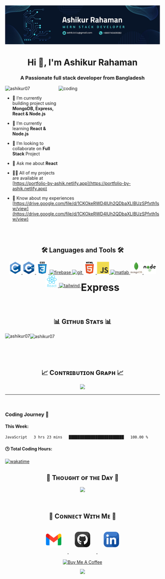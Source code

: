 ![logo](https://github.com/Ashikur07/Ashikur07/blob/main/github_new_banner.jpg)

<h1 align="center">Hi 👋, I'm Ashikur Rahaman</h1>
<h3 align="center">A Passionate full stack developer from Bangladesh</h3>

<img align="right" alt="coding" width="330" height="300" src="https://media.licdn.com/dms/image/D5612AQGOmwfIE5mlWA/article-cover_image-shrink_720_1280/0/1674617947228?e=2147483647&v=beta&t=FTU_isQ6VYfV5D_ueFHPWvT8ZqgDeJG3yr8Mi8lpfk0">

<p align="left"> <img src="https://komarev.com/ghpvc/?username=ashikur07&label=Profile%20views&color=0e75b6&style=flat"
    alt="ashikur07" /> </p>

- 🔭 I’m currently building project using <b>MongoDB, Express, React & Node.js</b>

- 🌱 I’m currently learning <b>React & Node.js</b>

- 👯 I’m looking to collaborate on <b>Full Stack</b> Project

- 💬 Ask me about <b>React</b>

- 👨‍💻 All of my projects are available at </br>
[https://portfolio-by-ashik.netlify.app](https://portfolio-by-ashik.netlify.app)

- 📄 Know about my experiences
[https://drive.google.com/file/d/1CKOkeRWD4lUh2QDbaXLIBUzSPfxth1sw/view](https://drive.google.com/file/d/1CKOkeRWD4lUh2QDbaXLIBUzSPfxth1sw/view)

<br>
<br>

<h2 align="center">🛠 Languages and Tools 🛠</h2>
<p align="center">
  <a href="https://www.cprogramming.com/" target="_blank" rel="noreferrer">
    <img src="https://raw.githubusercontent.com/devicons/devicon/master/icons/c/c-original.svg" alt="c" width="40" height="40" />
  </a>
  <a href="https://www.w3schools.com/cpp/" target="_blank" rel="noreferrer">
    <img src="https://raw.githubusercontent.com/devicons/devicon/master/icons/cplusplus/cplusplus-original.svg" alt="cplusplus" width="40" height="40" />
  </a>
  <a href="https://www.w3schools.com/css/" target="_blank" rel="noreferrer">
    <img src="https://raw.githubusercontent.com/devicons/devicon/master/icons/css3/css3-original-wordmark.svg" alt="css3" width="40" height="40" />
  </a>
  <a href="https://firebase.google.com/" target="_blank" rel="noreferrer">
    <img src="https://www.vectorlogo.zone/logos/firebase/firebase-icon.svg" alt="firebase" width="40" height="40" />
  </a>
  <a href="https://git-scm.com/" target="_blank" rel="noreferrer">
    <img src="https://www.vectorlogo.zone/logos/git-scm/git-scm-icon.svg" alt="git" width="40" height="40" />
  </a>
  <a href="https://www.w3.org/html/" target="_blank" rel="noreferrer">
    <img src="https://raw.githubusercontent.com/devicons/devicon/master/icons/html5/html5-original-wordmark.svg" alt="html5" width="40" height="40" />
  </a>
  <a href="https://developer.mozilla.org/en-US/docs/Web/JavaScript" target="_blank" rel="noreferrer">
    <img src="https://raw.githubusercontent.com/devicons/devicon/master/icons/javascript/javascript-original.svg" alt="javascript" width="40" height="40" />
  </a>
  <a href="https://www.mathworks.com/" target="_blank" rel="noreferrer">
    <img src="https://upload.wikimedia.org/wikipedia/commons/2/21/Matlab_Logo.png" alt="matlab" width="40" height="40" />
  </a>
  <a href="https://www.mongodb.com/" target="_blank" rel="noreferrer">
    <img src="https://raw.githubusercontent.com/devicons/devicon/master/icons/mongodb/mongodb-original-wordmark.svg" alt="mongodb" width="40" height="40" />
  </a>
  <a href="https://nodejs.org" target="_blank" rel="noreferrer">
    <img src="https://raw.githubusercontent.com/devicons/devicon/master/icons/nodejs/nodejs-original-wordmark.svg" alt="nodejs" width="40" height="40" />
  </a>
  <a href="https://reactjs.org/" target="_blank" rel="noreferrer">
    <img src="https://raw.githubusercontent.com/devicons/devicon/master/icons/react/react-original-wordmark.svg" alt="react" width="40" height="40" />
  </a>
  <a href="https://tailwindcss.com/" target="_blank" rel="noreferrer">
    <img src="https://www.vectorlogo.zone/logos/tailwindcss/tailwindcss-icon.svg" alt="tailwind" width="40" height="40" />
  </a>
  <span style="display: inline-block; font-size: 32px; font-weight: bold; vertical-align: middle; margin-top: 8px;">Express</span>
</p>

<br>
<br>

<h2 align="center">📊 Gɪᴛʜᴜʙ Sᴛᴀᴛs 📊</h2>
<p><img align="left"
    src="https://github-readme-stats.vercel.app/api/top-langs?username=ashikur07&show_icons=true&locale=en&layout=compact&bg_color=0,000000,441350&title_color=c56a90&text_color=ffffff"
    alt="ashikur07" /></p>
    
<!--
<p>&nbsp;<img align="center"
    src="https://github-readme-stats.vercel.app/api?username=ashikur07&show_icons=true&locale=en&bg_color=000000&text_color=ffffff&icon_color=f97316&title_color=f97316&border_color=30363d" alt="ashikur07" /></p>
-->

<p><img align="center" src="https://github-readme-streak-stats.herokuapp.com/?user=ashikur07&background=0,000000,441350&fire=ffeb95&ring=ffeb95&sideNums=ffffff&sideLabels=ffffff&dates=c56a90&currStreakNum=ffffff" alt="ashikur07" /></p>


<br>
<br>

<!--
<!--Github stats Table
<h2 align="center">📊 Gɪᴛʜᴜʙ Sᴛᴀᴛs 📊</h2>

<table width="100%">
  <tr>
    <td width="50%">
      <h3 align="center"><strong>Gɪᴛʜᴜʙ Sᴛᴀᴛs</strong></h3>
      <p align="center">
        <a href="https://github.com/Ashikur07">
          <img align="center" src="https://github-readme-stats.vercel.app/api?username=Ashikur07&count_private=true&show_icons=true&theme=nightowl&bg_color=0,000000,441350&title_color=c56a90&text_color=ffffff&rank_icon=github&hide=prs,issues,contribs&show=reviews,prs_merged,prs_merged_percentage" alt="GitHub Stats" />
        </a>
      </p>
    </td>
    <td width="50%">
      <h3 align="center"><strong>Sᴛʀᴇᴀᴋ Sᴛᴀᴛs</strong></h3>
      <p align="center">
        <a href="https://github.com/Ashikur07">
          <img align="center" src="https://streak-stats.demolab.com?user=Ashikur07&theme=nightowl&background=0,000000,441350&fire=ffeb95&ring=ffeb95&sideNums=ffffff&sideLabels=ffffff&dates=c56a90&currStreakNum=ffffff" alt="Streak Stats" />
        </a>
      </p>
    </td>
  </tr>
  <tr>
    <td width="50%">
      <h3 align="center"><strong>Used Language</strong></h3>
      <p align="center">
        <a href="https://github.com/Ashikur07/Awesome-Dev-Portfolios">
          <img align="center" width="470" src="https://github-readme-stats.vercel.app/api/top-langs?username=ashikur07&show_icons=true&locale=en&layout=compact&bg_color=0,000000,441350&title_color=c56a90&text_color=ffffff" />
        </a>
      </p>
    </td>
    <td width="50%">
      <h3 align="center"><strong>Tᴏᴘ Cᴏɴᴛʀɪʙᴜᴛɪᴏɴs</strong></h3>
      <p align="center">
        <a href="https://github.com/Ashikur07">
          <img align="center" src="https://github-contributor-stats.vercel.app/api?username=Ashikur07&limit=3&theme=nightowl&show_owner=true&combine_all_yearly_contributions=false&bg_color=0,000000,441350&title_color=c56a90&text_color=ffffff" alt="Top Repo" />
        </a>
      </p>
    </td>
  </tr>
</table>

-->


<br>
<!--Contribution Graph-->
<h2 align="center">📈 Cᴏɴᴛʀɪʙᴜᴛɪᴏɴ Gʀᴀᴘʜ 📈</h2>
<div align="center">
    <img src="https://github-readme-activity-graph.vercel.app/graph?username=Ashikur07&bg_color=220a28&&color=ffffff&line=c56a90&point=ffeb95&area=false&hide_border=false" border-radius="15">
</div>

---

<br>

### Coding Journey 🚀
#### This Week:
<!--START_SECTION:waka-->

```txt
JavaScript   3 hrs 23 mins   █████████████████████████   100.00 %
```

<!--END_SECTION:waka-->

#### 🕒 Total Coding Hours: 
[![wakatime](https://wakatime.com/badge/user/b03ab237-9500-4c18-be53-393092ab2db5.svg)](https://wakatime.com/@Ashikur07)




<!--Dynamic Quote card updates everyday at 12 PM--> 
<h2 align="center">🌟 Tʜᴏᴜɢʜᴛ ᴏғ ᴛʜᴇ Dᴀʏ 🌟</h2>


<!--STARTS_HERE_QUOTE_CARD-->
<p align="center">
    <img src="https://readme-daily-quotes.vercel.app/api?author=Robert%20Browning&quote=My%20sun%20sets%20to%20rise%20again.&theme=dark&bg_color=220a28&author_color=ffeb95&accent_color=c56a90">
</p>
<!--ENDS_HERE_QUOTE_CARD-->


<br>


<!--Contact Section--> 
<h2 align="center">🤝 Cᴏɴɴᴇᴄᴛ Wɪᴛʜ Mᴇ 🤝 </h2>
<div align="center">
  
<a href="mailto:ashik.ict.iu@gmail.com" target="_blank">
<img src="./gmail.png" width=50 height=50 alt="ashik.ict.iu@gmail.com" style="margin: 20px;" />
</a>

<a href="https://github.com/Ashikur07" target="_blank">
<img src="./github.png" width=50 height=50 alt="Ashikur07" style="margin: 20px;" />
</a>

<a href="https://www.linkedin.com/in/ashik43" target="_blank">
<img src="./linkedin.png" width=50 height=50 alt="linkedin" style="margin: 20px;" />
</a>

</div>
<br/>



<!--Buy me a coffee-->
<div align="center">
<a href="#" target="_blank"><img src="https://cdn.buymeacoffee.com/buttons/v2/default-yellow.png" alt="Buy Me A Coffee" style="height: 40px !important;width: 200px !important;" ></a>
</div>


<!--Footer--> 
<p align="center">
  <img src="https://capsule-render.vercel.app/api?type=waving&color=gradient&height=65&section=footer"/>
</p>
